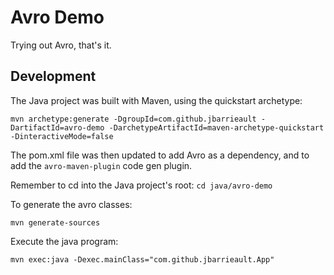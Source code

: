 # Avro Demo
Trying out Avro, that's it.

## Development

The Java project was built with Maven, using the quickstart archetype:

`mvn archetype:generate -DgroupId=com.github.jbarrieault -DartifactId=avro-demo -DarchetypeArtifactId=maven-archetype-quickstart -DinteractiveMode=false`

The pom.xml file was then updated to add Avro as a dependency, and to add the `avro-maven-plugin` code gen plugin.

Remember to cd into the Java project's root:
`cd java/avro-demo`

To generate the avro classes:

`mvn generate-sources`

Execute the java program:

`mvn exec:java -Dexec.mainClass="com.github.jbarrieault.App"`
